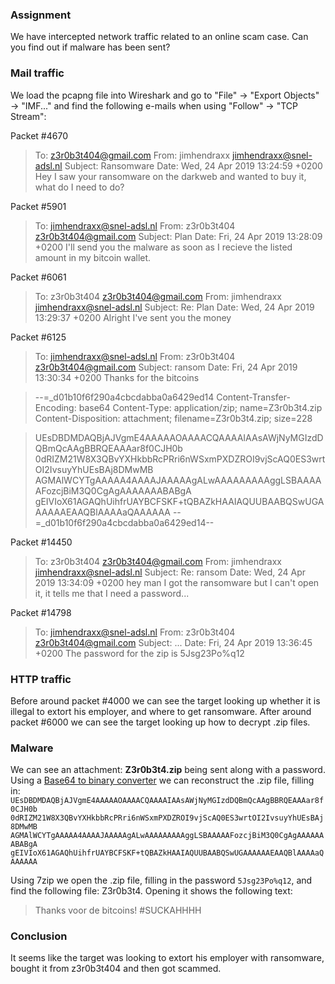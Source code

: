 ### Assignment
We have intercepted network traffic related to an online scam case. Can you find out if malware has been sent?

### Mail traffic
We load the pcapng file into Wireshark and go to "File" -> "Export Objects" -> "IMF..." and find the following e-mails when using "Follow" -> "TCP Stream":

Packet \#4670
> To: z3r0b3t404@gmail.com
From: jimhendraxx <jimhendraxx@snel-adsl.nl>
Subject: Ransomware
Date: Wed, 24 Apr 2019 13:24:59 +0200
Hey I saw your ransomware on the darkweb and wanted to buy it, what do I 
need to do?

Packet \#5901
> To: jimhendraxx@snel-adsl.nl
From: z3r0b3t404 <z3r0b3t404@gmail.com>
Subject: Plan
Date: Fri, 24 Apr 2019 13:28:09 +0200
I'll send you the malware as soon as I recieve the listed amount in my bitcoin wallet.

Packet \#6061
> To: z3r0b3t404 <z3r0b3t404@gmail.com>
From: jimhendraxx <jimhendraxx@snel-adsl.nl>
Subject: Re: Plan
Date: Wed, 24 Apr 2019 13:29:37 +0200
Alright I've sent you the money

Packet \#6125
> To: jimhendraxx@snel-adsl.nl
From: z3r0b3t404 <z3r0b3t404@gmail.com>
Subject: ransom
Date: Fri, 24 Apr 2019 13:30:34 +0200
Thanks for the bitcoins

>--=_d01b10f6f290a4cbcdabba0a6429ed14
Content-Transfer-Encoding: base64
Content-Type: application/zip;
 name=Z3r0b3t4.zip
Content-Disposition: attachment;
 filename=Z3r0b3t4.zip;
 size=228

>UEsDBDMDAQBjAJVgmE4AAAAAOAAAACQAAAAIAAsAWjNyMGIzdDQBmQcAAgBBRQEAAAar8f0CJH0b
0dRIZM21W8X3QBvYXHkbbRcPRri6nWSxmPXDZROI9vjScAQ0ES3wrtOI2IvsuyYhUEsBAj8DMwMB
AGMAlWCYTgAAAAA4AAAAJAAAAAgALwAAAAAAAAAggLSBAAAAAFozcjBiM3Q0CgAgAAAAAAABABgA
gEIVIoX61AGAQhUihfrUAYBCFSKF+tQBAZkHAAIAQUUBAABQSwUGAAAAAAEAAQBlAAAAaQAAAAAA
--=_d01b10f6f290a4cbcdabba0a6429ed14--

Packet \#14450
> To: z3r0b3t404 <z3r0b3t404@gmail.com>
From: jimhendraxx <jimhendraxx@snel-adsl.nl>
Subject: Re: ransom
Date: Wed, 24 Apr 2019 13:34:09 +0200
hey man I got the ransomware but I can't open it, it tells me that I 
need a password...

Packet #14798
> To: jimhendraxx@snel-adsl.nl
From: z3r0b3t404 <z3r0b3t404@gmail.com>
Subject: ...
Date: Fri, 24 Apr 2019 13:36:45 +0200
The password for the zip is 5Jsg23Po%q12

### HTTP traffic
Before around packet \#4000 we can see the target looking up whether it is illegal to extort his employer, and where to get ransomware.
After around packet \#6000 we can see the target looking up how to decrypt .zip files.

### Malware
We can see an attachment: **Z3r0b3t4.zip** being sent along with a password. Using a [Base64 to binary converter](https://base64.guru/converter/decode/file "Base64 to binary converter") we can reconstruct the .zip file, filling in:
`UEsDBDMDAQBjAJVgmE4AAAAAOAAAACQAAAAIAAsAWjNyMGIzdDQBmQcAAgBBRQEAAAar8f0CJH0b
0dRIZM21W8X3QBvYXHkbbRcPRri6nWSxmPXDZROI9vjScAQ0ES3wrtOI2IvsuyYhUEsBAj8DMwMB
AGMAlWCYTgAAAAA4AAAAJAAAAAgALwAAAAAAAAAggLSBAAAAAFozcjBiM3Q0CgAgAAAAAAABABgA
gEIVIoX61AGAQhUihfrUAYBCFSKF+tQBAZkHAAIAQUUBAABQSwUGAAAAAAEAAQBlAAAAaQAAAAAA`

Using 7zip we open the .zip file, filling in the password `5Jsg23Po%q12`, and find the following file: Z3r0b3t4. Opening it shows the following text:
> Thanks voor de bitcoins! #SUCKAHHHH

### Conclusion
It seems like the target was looking to extort his employer with ransomware, bought it from z3r0b3t404 and then got scammed.